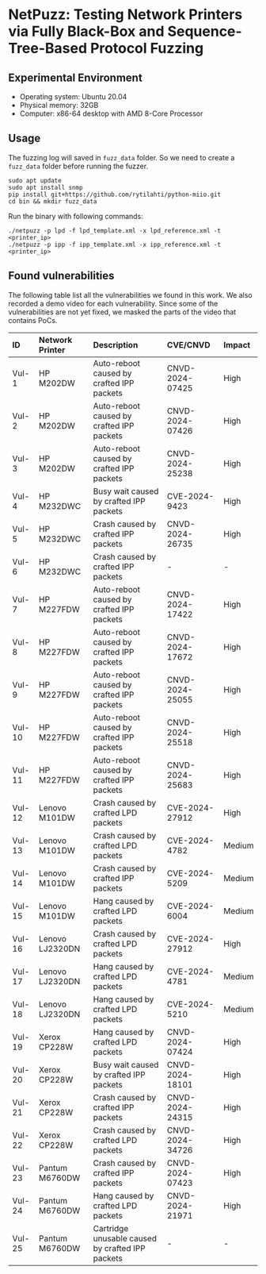 # NetPuzz: Testing Network Printers via Fully Black-Box and Sequence-Tree-Based Protocol Fuzzing

## Experimental Environment

- Operating system: Ubuntu 20.04
- Physical memory: 32GB
- Computer: x86-64 desktop with AMD 8-Core Processor

## Usage

The fuzzing log will saved in `fuzz_data` folder. So we need to create a `fuzz_data` folder before running the fuzzer.

```shell
sudo apt update
sudo apt install snmp
pip install git+https://github.com/rytilahti/python-miio.git
cd bin && mkdir fuzz_data
```

Run the binary with following commands:

```shell
./netpuzz -p lpd -f lpd_template.xml -x lpd_reference.xml -t <printer_ip>
./netpuzz -p ipp -f ipp_template.xml -x ipp_reference.xml -t <printer_ip>
```

## Found vulnerabilities

The following table list all the vulnerabilities we found in this work. We also recorded a demo video for each vulnerability. Since some of the vulnerabilities are not yet fixed, we masked the parts of the video that contains PoCs.

| ID | Network Printer | Description | CVE/CNVD | Impact |
| :-- | :------------- | :---------- | :------- | :----- |
| Vul-1 | HP M202DW | Auto-reboot caused by crafted IPP packets | CNVD-2024-07425 | High |
| Vul-2 | HP M202DW | Auto-reboot caused by crafted IPP packets | CNVD-2024-07426 | High | 
| Vul-3 | HP M202DW | Auto-reboot caused by crafted IPP packets | CNVD-2024-25238 | High | 
| Vul-4 | HP M232DWC | Busy wait caused by crafted IPP packets | CVE-2024-9423 | High | 
| Vul-5 | HP M232DWC | Crash caused by crafted IPP packets | CNVD-2024-26735 | High | 
| Vul-6 | HP M232DWC | Crash caused by crafted IPP packets | - | - |
| Vul-7 | HP M227FDW | Auto-reboot caused by crafted IPP packets | CNVD-2024-17422 | High | 
| Vul-8 | HP M227FDW | Auto-reboot caused by crafted IPP packets | CNVD-2024-17672 | High | 
| Vul-9 | HP M227FDW | Auto-reboot caused by crafted IPP packets | CNVD-2024-25055 | High | 
| Vul-10 | HP M227FDW | Auto-reboot caused by crafted IPP packets | CNVD-2024-25518 | High | 
| Vul-11 | HP M227FDW | Auto-reboot caused by crafted IPP packets | CNVD-2024-25683 | High | 
| Vul-12 | Lenovo M101DW | Crash caused by crafted LPD packets | CVE-2024-27912 | High | 
| Vul-13 | Lenovo M101DW | Crash caused by crafted LPD packets | CVE-2024-4782 | Medium |
| Vul-14 | Lenovo M101DW | Crash caused by crafted IPP packets | CVE-2024-5209 | Medium |
| Vul-15 | Lenovo M101DW | Hang caused by crafted LPD packets | CVE-2024-6004 | Medium |
| Vul-16 | Lenovo LJ2320DN | Crash caused by crafted LPD packets | CVE-2024-27912 | High | 
| Vul-17 | Lenovo LJ2320DN | Hang caused by crafted LPD packets | CVE-2024-4781 | Medium |
| Vul-18 | Lenovo LJ2320DN | Hang caused by crafted LPD packets | CVE-2024-5210 | Medium |
| Vul-19 | Xerox CP228W | Hang caused by crafted LPD packets | CNVD-2024-07424 | High | 
| Vul-20 | Xerox CP228W | Busy wait caused by crafted IPP packets | CNVD-2024-18101 | High | 
| Vul-21 | Xerox CP228W | Crash caused by crafted IPP packets | CNVD-2024-24315 | High | 
| Vul-22 | Xerox CP228W | Crash caused by crafted LPD packets | CNVD-2024-34726 | High | 
| Vul-23 | Pantum M6760DW | Crash caused by crafted IPP packets | CNVD-2024-07423 | High | 
| Vul-24 | Pantum M6760DW | Hang caused by crafted LPD packets | CNVD-2024-21971 | High | 
| Vul-25 | Pantum M6760DW | Cartridge unusable caused by crafted IPP packets | - | - |
